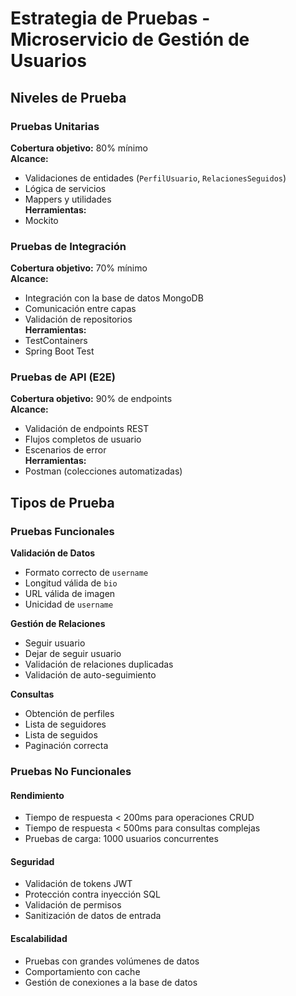 
# Estrategia de Pruebas - Microservicio de Gestión de Usuarios

## Niveles de Prueba

### Pruebas Unitarias
**Cobertura objetivo:** 80% mínimo  
**Alcance:**  
- Validaciones de entidades (`PerfilUsuario`, `RelacionesSeguidos`)
- Lógica de servicios
- Mappers y utilidades  
**Herramientas:**  
- Mockito    

### Pruebas de Integración
**Cobertura objetivo:** 70% mínimo  
**Alcance:**  
- Integración con la base de datos MongoDB
- Comunicación entre capas
- Validación de repositorios  
**Herramientas:**  
- TestContainers  
- Spring Boot Test  

### Pruebas de API (E2E)
**Cobertura objetivo:** 90% de endpoints  
**Alcance:**  
- Validación de endpoints REST
- Flujos completos de usuario
- Escenarios de error  
**Herramientas:**    
- Postman (colecciones automatizadas)  

## Tipos de Prueba

### Pruebas Funcionales
**Validación de Datos**  
- Formato correcto de `username`
- Longitud válida de `bio`
- URL válida de imagen
- Unicidad de `username`  

**Gestión de Relaciones**  
- Seguir usuario  
- Dejar de seguir usuario  
- Validación de relaciones duplicadas  
- Validación de auto-seguimiento  

**Consultas**  
- Obtención de perfiles  
- Lista de seguidores  
- Lista de seguidos  
- Paginación correcta  

### Pruebas No Funcionales

#### Rendimiento
- Tiempo de respuesta < 200ms para operaciones CRUD
- Tiempo de respuesta < 500ms para consultas complejas
- Pruebas de carga: 1000 usuarios concurrentes  

#### Seguridad
- Validación de tokens JWT
- Protección contra inyección SQL
- Validación de permisos
- Sanitización de datos de entrada  

#### Escalabilidad
- Pruebas con grandes volúmenes de datos
- Comportamiento con cache
- Gestión de conexiones a la base de datos  

